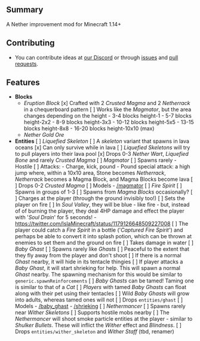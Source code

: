 ## Summary
A Nether improvement mod for Minecraft 1.14+

## Contributing
- You can contribute ideas at [our Discord](https://discord.gg/ftzwyrA) or through [issues](https://github.com/pandorica-mod/pandorica/issues) and [pull requests](https://github.com/pandorica-mod/pandorica/pulls).

## Features
- **Blocks**
    - *Eruption Block*
        [x] Crafted with 2 *Crusted Magma* and 2 *Netherrack* in a chequerboard pattern
        [ ] Works like the *Magmator*, but the area changes depending on the height
            - 3-4 blocks height-1
            - 5-7 blocks height-2x2
            - 8-9 blocks height-3x3
            - 10-12 blocks height-5x5
            - 13-15 blocks height-8x8
            - 16-20 blocks height-10x10 (max)
    - *Nether Gold Ore*
- **Entities**
    [ ] *Liquefied Skeleton*
        [ ] A *skeleton* variant that spawns in lava oceans
        [x] Can only survive while in lava
        [ ] *Liquefied Skeletons* will try to pull players into their lava pool
        [x] Drops 0-3 *Nether Wart*, *Liquefied Bone* and rarely *Crusted Magma*
    [ ] *Magmator*
        [ ] Spawns rarely
            - Hostile
        [ ] Attacks:
            - Charge, kick, pound
            - Pound special attack: a high jump where, within a 10x10 area, Stone becomes *Netherrack*, *Netherrack* becomes a Magma Block, and Magma Blocks become lava
        [ ] Drops 0-2 *Crusted Magma*
        [ ] Models
            - [/magmator](https://lh6.googleusercontent.com/0nG8YggwxWYns45eAFWo4kPGgV_xyenaIeizrULzOm_cts-uRBfc9jZcHk8Az6P203SpfhsNe-Gnd4IuYq_ljFHrv4EYaOqBwsOwHQjT=s440)
    [ ] *Fire Spirit*
        [ ] Spawns in groups of 1-3
        [ ] Spawns from *Magma Blocks* occasionally?
        [ ] Charges at the player (through the ground invisibly too!)
        [ ] Sets the player on fire
        [ ] In *Soul Valley*, they will be blue - like fire - but, instead of of burning the player, they deal 4HP damage and effect the player with '*Soul Drain*' for 5 seconds!
            - https://twitter.com/IslaMinecraft/status/1179126648509227008
        [ ] The player could catch a *Fire Spirit* in a bottle ('*Captured Fire Spirit*') and perhaps be able to convert it into splash potion, which can be thrown at enemies to set them and the ground on fire
        [ ] Takes damage in water
    [ ] *Baby Ghast*
        [ ] Spawns rarely like *Ghasts*
        [ ] Peaceful to the extent that they fly away from the player and don't shoot
        [ ] If there is a normal *Ghast* nearby, it will hide in its tentacle thingies
        [ ] If player attacks a *Baby Ghast*, it will start shrieking for help. This will spawn a normal *Ghast* nearby. The spawning mechanism for this would be similar to `generic.spawnReinforcements`
        [ ] *Baby Ghasts* can be tamed! Taming one is similar to that of a *Cat*
        [ ] *Players* with tamed *Baby Ghasts* can float along with their pet using their tentacles
        [ ] Wild *Baby Ghasts* will grow into adults, whereas tamed ones will not
        [ ] Drops `entities/ghast`
        [ ] Models
            - [/baby_ghast](https://lh4.googleusercontent.com/D-LrWPL6FUrhIMJgX5ZYioqaT69IWFCj4onW6Vw4cIyAss2pCqfC7Fg_WGO1OAGLECl26BFeWQEz9lUhum8kGN9mAKBHSyJMsqF9Cr8)
            - [/shrieking](https://lh3.googleusercontent.com/fBO1et5ULK7-AlKRosm-b4WsraTLH-4ctnfI0MFmtBZJQTZRg0VlvWwktexMwj1VSKE3_NyZwApHA_mnSDPJOboe-RuiwCIdNq_vyfhn)
    [ ] *Nethermancer*
        [ ] Spawns rarely near *Wither Skeletons*
        [ ] Supports hostile mobs nearby
        [ ] The *Nethermancer* will shoot smoke particle entities at the player - similar to *Shulker Bullets*. These will inflict the *Wither* effect and *Blindness*.
        [ ] Drops `entities/wither_skeleton` and *Wither Staff* (tbd, renamer)
